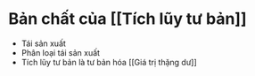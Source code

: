 # Bản chất của [[Tích lũy tư bản]]
- Tái sản xuất
- Phân loại tái sản xuất
- Tích lũy tư bản là tư bản hóa [[Giá trị thặng dư]]